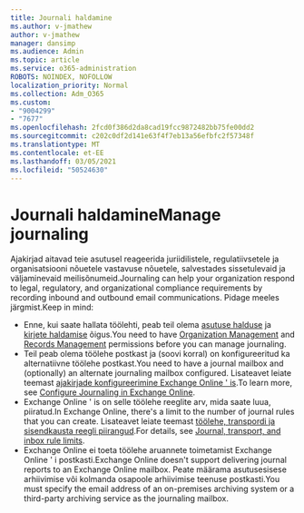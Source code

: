 ```yaml
---
title: Journali haldamine
ms.author: v-jmathew
author: v-jmathew
manager: dansimp
ms.audience: Admin
ms.topic: article
ms.service: o365-administration
ROBOTS: NOINDEX, NOFOLLOW
localization_priority: Normal
ms.collection: Adm_O365
ms.custom:
- "9004299"
- "7677"
ms.openlocfilehash: 2fcd0f386d2da8cad19fcc9872482bb75fe00dd2
ms.sourcegitcommit: c202c0df2d141e63f4f7eb13a56efbfc2f57348f
ms.translationtype: MT
ms.contentlocale: et-EE
ms.lasthandoff: 03/05/2021
ms.locfileid: "50524630"
---
```

# <a name="manage-journaling"></a><span data-ttu-id="7d2e1-102">Journali haldamine</span><span class="sxs-lookup"><span data-stu-id="7d2e1-102">Manage journaling</span></span>

<span data-ttu-id="7d2e1-103">Ajakirjad aitavad teie asutusel reageerida juriidilistele, regulatiivsetele ja organisatsiooni nõuetele vastavuse nõuetele, salvestades sissetulevaid ja väljaminevaid meilisõnumeid.</span><span class="sxs-lookup"><span data-stu-id="7d2e1-103">Journaling can help your organization respond to legal, regulatory, and organizational compliance requirements by recording inbound and outbound email communications.</span></span> <span data-ttu-id="7d2e1-104">Pidage meeles järgmist.</span><span class="sxs-lookup"><span data-stu-id="7d2e1-104">Keep in mind:</span></span>

* <span data-ttu-id="7d2e1-105">Enne, kui saate hallata töölehti, peab teil olema [asutuse halduse](https://go.microsoft.com/fwlink/?linkid=2115259) ja [kirjete haldamise](https://go.microsoft.com/fwlink/?linkid=2115469) õigus.</span><span class="sxs-lookup"><span data-stu-id="7d2e1-105">You need to have [Organization Management](https://go.microsoft.com/fwlink/?linkid=2115259) and [Records Management](https://go.microsoft.com/fwlink/?linkid=2115469) permissions before you can manage journaling.</span></span>
* <span data-ttu-id="7d2e1-106">Teil peab olema töölehe postkast ja (soovi korral) on konfigureeritud ka alternatiivne töölehe postkast.</span><span class="sxs-lookup"><span data-stu-id="7d2e1-106">You need to have a journal mailbox and (optionally) an alternate journaling mailbox configured.</span></span> <span data-ttu-id="7d2e1-107">Lisateavet leiate teemast [ajakirjade konfigureerimine Exchange Online ' is](https://go.microsoft.com/fwlink/?linkid=2115260).</span><span class="sxs-lookup"><span data-stu-id="7d2e1-107">To learn more, see [Configure Journaling in Exchange Online](https://go.microsoft.com/fwlink/?linkid=2115260).</span></span>
* <span data-ttu-id="7d2e1-108">Exchange Online ' is on selle töölehe reeglite arv, mida saate luua, piiratud.</span><span class="sxs-lookup"><span data-stu-id="7d2e1-108">In Exchange Online, there's a limit to the number of journal rules that you can create.</span></span> <span data-ttu-id="7d2e1-109">Lisateavet leiate teemast [töölehe, transpordi ja sisendkausta reegli piirangud](https://go.microsoft.com/fwlink/?linkid=2115261).</span><span class="sxs-lookup"><span data-stu-id="7d2e1-109">For details, see [Journal, transport, and inbox rule limits](https://go.microsoft.com/fwlink/?linkid=2115261).</span></span>
* <span data-ttu-id="7d2e1-110">Exchange Online ei toeta töölehe aruannete toimetamist Exchange Online ' i postkasti.</span><span class="sxs-lookup"><span data-stu-id="7d2e1-110">Exchange Online doesn't support delivering journal reports to an Exchange Online mailbox.</span></span> <span data-ttu-id="7d2e1-111">Peate määrama asutusesisese arhiivimise või kolmanda osapoole arhiivimise teenuse postkasti.</span><span class="sxs-lookup"><span data-stu-id="7d2e1-111">You must specify the email address of an on-premises archiving system or a third-party archiving service as the journaling mailbox.</span></span>
